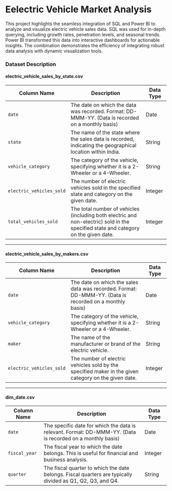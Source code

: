 # **Eelectric Vehicle Market Analysis**

This project highlights the seamless integration of SQL and Power BI to analyze and visualize electric vehicle sales data. SQL was used for in-depth querying, including growth rates, penetration levels, and seasonal trends. Power BI transformed this data into interactive dashboards for actionable insights. The combination demonstrates the efficiency of integrating robust data analysis with dynamic visualization tools.

### Dataset Description  

#### **electric_vehicle_sales_by_state.csv**  
| Column Name             | Description                                                                                     | Data Type     |  
|--------------------------|-------------------------------------------------------------------------------------------------|---------------|  
| `date`                  | The date on which the data was recorded. Format: DD-MMM-YY. (Data is recorded on a monthly basis) | Date          |  
| `state`                 | The name of the state where the sales data is recorded, indicating the geographical location within India. | String        |  
| `vehicle_category`      | The category of the vehicle, specifying whether it is a 2-Wheeler or a 4-Wheeler.               | String        |  
| `electric_vehicles_sold`| The number of electric vehicles sold in the specified state and category on the given date.     | Integer       |  
| `total_vehicles_sold`   | The total number of vehicles (including both electric and non-electric) sold in the specified state and category on the given date. | Integer |  

---

#### **electric_vehicle_sales_by_makers.csv**  
| Column Name             | Description                                                                                     | Data Type     |  
|--------------------------|-------------------------------------------------------------------------------------------------|---------------|  
| `date`                  | The date on which the sales data was recorded. Format: DD-MMM-YY. (Data is recorded on a monthly basis) | Date          |  
| `vehicle_category`      | The category of the vehicle, specifying whether it is a 2-Wheeler or a 4-Wheeler.               | String        |  
| `maker`                 | The name of the manufacturer or brand of the electric vehicle.                                 | String        |  
| `electric_vehicles_sold`| The number of electric vehicles sold by the specified maker in the given category on the given date. | Integer |  

---

#### **dim_date.csv**  
| Column Name             | Description                                                                                     | Data Type     |  
|--------------------------|-------------------------------------------------------------------------------------------------|---------------|  
| `date`                  | The specific date for which the data is relevant. Format: DD-MMM-YY. (Data is recorded on a monthly basis) | Date          |  
| `fiscal_year`           | The fiscal year to which the date belongs. This is useful for financial and business analysis.  | Integer       |  
| `quarter`               | The fiscal quarter to which the date belongs. Fiscal quarters are typically divided as Q1, Q2, Q3, and Q4. | String |  


